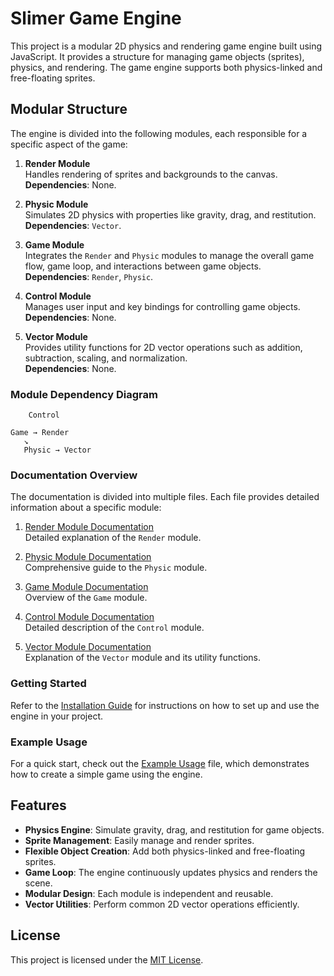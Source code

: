 # Slimer Game Engine

This project is a modular 2D physics and rendering game engine built using JavaScript. It provides a structure for managing game objects (sprites), physics, and rendering. The game engine supports both physics-linked and free-floating sprites.

## Modular Structure

The engine is divided into the following modules, each responsible for a specific aspect of the game:

1. **Render Module**  
   Handles rendering of sprites and backgrounds to the canvas.  
   **Dependencies**: None.

2. **Physic Module**  
   Simulates 2D physics with properties like gravity, drag, and restitution.  
   **Dependencies**: `Vector`.

3. **Game Module**  
   Integrates the `Render` and `Physic` modules to manage the overall game flow, game loop, and interactions between game objects.  
   **Dependencies**: `Render`, `Physic`.

4. **Control Module**  
   Manages user input and key bindings for controlling game objects.  
   **Dependencies**: None.

5. **Vector Module**  
   Provides utility functions for 2D vector operations such as addition, subtraction, scaling, and normalization.  
   **Dependencies**: None.

### Module Dependency Diagram

```
    Control
   
Game → Render
   ↘
   Physic → Vector
```

### Documentation Overview

The documentation is divided into multiple files. Each file provides detailed information about a specific module:

1. [Render Module Documentation](DOC/render.md)  
   Detailed explanation of the `Render` module.

2. [Physic Module Documentation](DOC/physic.md)  
   Comprehensive guide to the `Physic` module.

3. [Game Module Documentation](DOC/game.md)  
   Overview of the `Game` module.

4. [Control Module Documentation](DOC/controls.md)  
   Detailed description of the `Control` module.

5. [Vector Module Documentation](DOC/vector.md)  
   Explanation of the `Vector` module and its utility functions.

### Getting Started

Refer to the [Installation Guide](DOC/installation.md) for instructions on how to set up and use the engine in your project.

### Example Usage

For a quick start, check out the [Example Usage](DOC/example.md) file, which demonstrates how to create a simple game using the engine.

## Features

- **Physics Engine**: Simulate gravity, drag, and restitution for game objects.
- **Sprite Management**: Easily manage and render sprites.
- **Flexible Object Creation**: Add both physics-linked and free-floating sprites.
- **Game Loop**: The engine continuously updates physics and renders the scene.
- **Modular Design**: Each module is independent and reusable.
- **Vector Utilities**: Perform common 2D vector operations efficiently.


## License

This project is licensed under the [MIT License](LICENSE).


